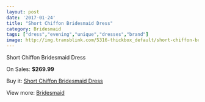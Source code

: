 ```yaml
---
layout: post
date: '2017-01-24'
title: "Short Chiffon Bridesmaid Dress"
category: Bridesmaid
tags: ["dress","evening","unique","dresses","brand"]
image: http://img.transblink.com/5316-thickbox_default/short-chiffon-bridesmaid-dress.jpg
---
```

Short Chiffon Bridesmaid Dress

On Sales: **$269.99**
<a href="https://www.transblink.com/en/bridesmaid/1698-short-chiffon-bridesmaid-dress.html"><amp-img layout="responsive" width="600" height="600" src="//img.transblink.com/5316-thickbox_default/short-chiffon-bridesmaid-dress.jpg" alt="Short Chiffon Bridesmaid Dress 0" /></a>
<a href="https://www.transblink.com/en/bridesmaid/1698-short-chiffon-bridesmaid-dress.html"><amp-img layout="responsive" width="600" height="600" src="//img.transblink.com/5317-thickbox_default/short-chiffon-bridesmaid-dress.jpg" alt="Short Chiffon Bridesmaid Dress 1" /></a>

Buy it: [Short Chiffon Bridesmaid Dress](https://www.transblink.com/en/bridesmaid/1698-short-chiffon-bridesmaid-dress.html "Short Chiffon Bridesmaid Dress")

View more: [Bridesmaid](https://www.transblink.com/en/4-bridesmaid "Bridesmaid")